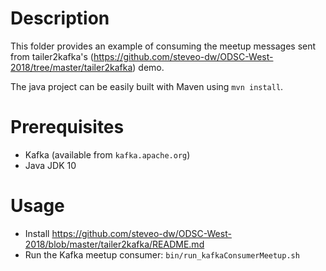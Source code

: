 # Description

This folder provides an example of consuming the meetup messages sent from tailer2kafka's (https://github.com/steveo-dw/ODSC-West-2018/tree/master/tailer2kafka) demo.

The java project can be easily built with Maven using `mvn install`.

# Prerequisites

- Kafka (available from `kafka.apache.org`)
- Java JDK 10

# Usage
- Install https://github.com/steveo-dw/ODSC-West-2018/blob/master/tailer2kafka/README.md
- Run the Kafka meetup consumer: `bin/run_kafkaConsumerMeetup.sh`
